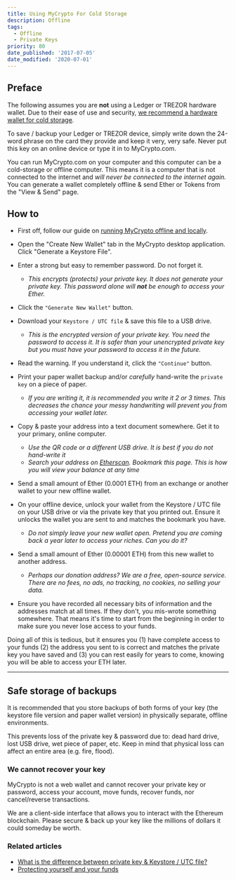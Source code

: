 ```yaml
---
title: Using MyCrypto For Cold Storage
description: Offline
tags:
  - Offline
  - Private Keys
priority: 80
date_published: '2017-07-05'
date_modified: '2020-07-01'
---
```


## Preface

The following assumes you are **not** using a Ledger or TREZOR hardware wallet. Due to their ease of use and security, [we recommend a hardware wallet for cold storage](/staying-safe/hardware-wallet-recommendations).

To save / backup your Ledger or TREZOR device, simply write down the 24-word phrase on the card they provide and keep it very, very safe. Never put this key on an online device or type it in to MyCrypto.com.

You can run MyCrypto.com on your computer and this computer can be a cold-storage or offline computer. This means it is a computer that is not connected to the internet and *will never be connected to the internet again.* You can generate a wallet completely offline & send Ether or Tokens from the "View & Send" page.

## How to

* First off, follow our guide on [running MyCrypto offline and locally](/how-to/offline/how-to-run-mycrypto-offline-and-locally).

* Open the "Create New Wallet" tab in the MyCrypto desktop application. Click "Generate a Keystore File".

* Enter a strong but easy to remember password. Do not forget it.
  * *This encrypts (protects) your private key. It does not generate your private key. This password alone will **not** be enough to access your Ether.*

* Click the `"Generate New Wallet"` button.

* Download your `Keystore / UTC file` & save this file to a USB drive.
  * *This is the encrypted version of your private key. You need the password to access it. It is safer than your unencrypted private key but you must have your password to access it in the future.*

* Read the warning. If you understand it, click the `"Continue"` button.

* Print your paper wallet backup and/or *carefully* hand-write the `private key` on a piece of paper.
  * *If you are writing it, it is recommended you write it 2 or 3 times. This decreases the chance your messy handwriting will prevent you from accessing your wallet later.*

* Copy & paste your address into a text document somewhere. Get it to your primary, online computer.
  * *Use the QR code or a different USB drive. It is best if you do not hand-write it*
  * *Search your address on [Etherscan](https://etherscan.io/). Bookmark this page. This is how you will view your balance at any time*

* Send a small amount of Ether (0.0001 ETH) from an exchange or another wallet to your new offline wallet.

* On your offline device, unlock your wallet from the Keystore / UTC file on your USB drive or via the private key that you printed out.  Ensure it unlocks the wallet you are sent to and matches the bookmark you have.
  * *Do not simply leave your new wallet open. Pretend you are coming back a year later to access your riches. Can you do it?*

* Send a small amount of Ether (0.00001 ETH) from this new wallet to another address.
  * *Perhaps our donation address? We are a free, open-source service. There are no fees, no ads, no tracking, no cookies, no selling your data.*

* Ensure you have recorded all necessary bits of information and the addresses match at all times. If they don't, you mis-wrote something somewhere. That means it's time to start from the beginning in order to make sure you never lose access to your funds.

Doing all of this is tedious, but it ensures you (1) have complete access to your funds (2) the address you sent to is correct and matches the private key you have saved and (3) you can rest easily for years to come, knowing you will be able to access your ETH later.

---

## Safe storage of backups

It is recommended that you store backups of both forms of your key (the keystore file version and paper wallet version) in physically separate, offline environments.

This prevents loss of the private key & password due to: dead hard drive, lost USB drive, wet piece of paper, etc. Keep in mind that physical loss can affect an entire area (e.g. fire, flood).

### We cannot recover your key

MyCrypto is not a web wallet and cannot recover your private key or password, access your account, move funds, recover funds, nor cancel/reverse transactions.

We are a client-side interface that allows you to interact with the Ethereum blockchain. Please secure & back up your key like the millions of dollars it could someday be worth.

### Related articles

* [What is the difference between private key & Keystore / UTC file?](/general-knowledge/ethereum-blockchain/difference-between-wallet-types)
* [Protecting yourself and your funds](/staying-safe/protecting-yourself-and-your-funds)
